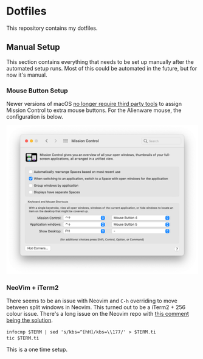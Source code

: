 # Dotfiles

This repository contains my dotfiles.

## Manual Setup

This section contains everything that needs to be set up manually after the
automated setup runs. Most of this could be automated in the future, but for now
it's manual.

### Mouse Button Setup

Newer versions of macOS [no longer require third party tools](https://superuser.com/a/1636028)
to assign Mission Control to extra mouse buttons. For the Alienware mouse, the
configuration is below.

![alienware mouse](docs/mission-control-setup.png)

### NeoVim + iTerm2

There seems to be an issue with Neovim and `C-h` overriding to move between
split windows in Neovim. This turned out to be a iTerm2 + 256 colour issue.
There's a long issue on the Neovim repo with [this comment being the
solution](https://github.com/neovim/neovim/issues/2048#issuecomment-78045837).

```
infocmp $TERM | sed 's/kbs=^[hH]/kbs=\\177/' > $TERM.ti
tic $TERM.ti
```

This is a one time setup.
